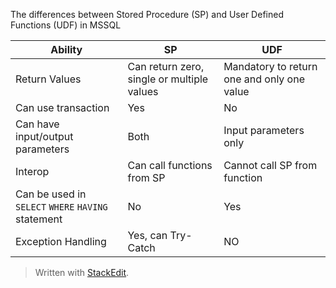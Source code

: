 The differences between Stored Procedure (SP) and User Defined Functions (UDF) in MSSQL

|Ability| SP		| UDF		| 
| ------------- |---------------|-----------------|
|Return Values| Can return zero, single or multiple values     | Mandatory to return one and only one value|
|Can use transaction | Yes| No|
|Can have input/output parameters| Both  | Input parameters only| 
|Interop|Can call functions from SP| Cannot call SP from function|
|Can be used in `SELECT` `WHERE` `HAVING` statement|No|Yes|
|Exception Handling|Yes, can Try-Catch|NO|


> Written with [StackEdit](https://stackedit.io/).